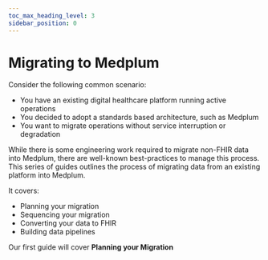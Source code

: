 ```yaml
---
toc_max_heading_level: 3
sidebar_position: 0
---
```



# Migrating to Medplum

Consider the following common scenario:

- You have an existing digital healthcare platform running active operations
- You decided to adopt a standards based architecture, such as Medplum
- You want to migrate operations without service interruption or degradation

While there is some engineering work required to migrate non-FHIR data into Medplum, there are well-known best-practices to manage this process. This series of guides outlines the process of migrating data from an existing platform into Medplum.

It covers:
- Planning your migration
- Sequencing your migration
- Converting your data to FHIR
- Building data pipelines


Our first guide will cover **Planning your Migration**
